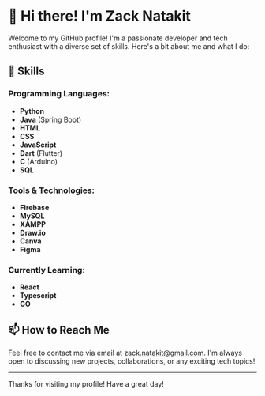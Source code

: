 # 👋 Hi there! I'm Zack Natakit

Welcome to my GitHub profile! I'm a passionate developer and tech enthusiast with a diverse set of skills. Here's a bit about me and what I do:

## 🌟 Skills

### Programming Languages:
- **Python**
- **Java** (Spring Boot)
- **HTML**
- **CSS**
- **JavaScript**
- **Dart** (Flutter)
- **C** (Arduino)
- **SQL**

### Tools & Technologies:
- **Firebase**
- **MySQL**
- **XAMPP**
- **Draw.io**
- **Canva**
- **Figma**

### Currently Learning:
- **React**
- **Typescript**
- **GO**

## 📫 How to Reach Me

Feel free to contact me via email at [zack.natakit@gmail.com](mailto:zack.natakit@gmail.com). I'm always open to discussing new projects, collaborations, or any exciting tech topics!

---

Thanks for visiting my profile! Have a great day!
